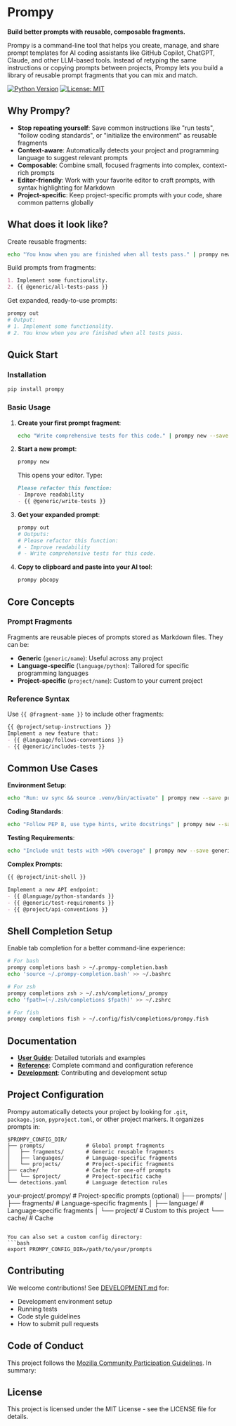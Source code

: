 # Prompy

**Build better prompts with reusable, composable fragments.**

Prompy is a command-line tool that helps you create, manage, and share prompt templates for AI coding assistants like GitHub Copilot, ChatGPT, Claude, and other LLM-based tools. Instead of retyping the same instructions or copying prompts between projects, Prompy lets you build a library of reusable prompt fragments that you can mix and match.

[![Python Version](https://img.shields.io/badge/python-3.9%2B-blue.svg)](https://python.org)
[![License: MIT](https://img.shields.io/badge/License-MIT-yellow.svg)](https://opensource.org/licenses/MIT)

## Why Prompy?

- **Stop repeating yourself**: Save common instructions like "run tests", "follow coding standards", or "initialize the environment" as reusable fragments
- **Context-aware**: Automatically detects your project and programming language to suggest relevant prompts
- **Composable**: Combine small, focused fragments into complex, context-rich prompts
- **Editor-friendly**: Work with your favorite editor to craft prompts, with syntax highlighting for Markdown
- **Project-specific**: Keep project-specific prompts with your code, share common patterns globally

## What does it look like?

Create reusable fragments:
```bash
echo "You know when you are finished when all tests pass." | prompy new --save generic/all-tests-pass
```

Build prompts from fragments:
```markdown
1. Implement some functionality.
2. {{ @generic/all-tests-pass }}
```

Get expanded, ready-to-use prompts:
```bash
prompy out
# Output:
# 1. Implement some functionality.
# 2. You know when you are finished when all tests pass.
```

## Quick Start

### Installation

```bash
pip install prompy
```

### Basic Usage

1. **Create your first prompt fragment**:
   ```bash
   echo "Write comprehensive tests for this code." | prompy new --save generic/write-tests
   ```

2. **Start a new prompt**:
   ```bash
   prompy new
   ```
   This opens your editor. Type:
   ```markdown
   Please refactor this function:
   - Improve readability
   - {{ @generic/write-tests }}
   ```

3. **Get your expanded prompt**:
   ```bash
   prompy out
   # Outputs:
   # Please refactor this function:
   # - Improve readability
   # - Write comprehensive tests for this code.
   ```

4. **Copy to clipboard and paste into your AI tool**:
   ```bash
   prompy pbcopy
   ```

## Core Concepts

### Prompt Fragments
Fragments are reusable pieces of prompts stored as Markdown files. They can be:
- **Generic** (`generic/name`): Useful across any project
- **Language-specific** (`language/python`): Tailored for specific programming languages
- **Project-specific** (`project/name`): Custom to your current project

### Reference Syntax
Use `{{ @fragment-name }}` to include other fragments:
```markdown
{{ @project/setup-instructions }}
Implement a new feature that:
- {{ @language/follows-conventions }}
- {{ @generic/includes-tests }}
```

## Common Use Cases

**Environment Setup**:
```bash
echo "Run: uv sync && source .venv/bin/activate" | prompy new --save project/init-shell
```

**Coding Standards**:
```bash
echo "Follow PEP 8, use type hints, write docstrings" | prompy new --save language/python-standards
```

**Testing Requirements**:
```bash
echo "Include unit tests with >90% coverage" | prompy new --save generic/test-requirements
```

**Complex Prompts**:
```markdown
{{ @project/init-shell }}

Implement a new API endpoint:
- {{ @language/python-standards }}
- {{ @generic/test-requirements }}
- {{ @project/api-conventions }}
```

## Shell Completion Setup

Enable tab completion for a better command-line experience:

```bash
# For bash
prompy completions bash > ~/.prompy-completion.bash
echo 'source ~/.prompy-completion.bash' >> ~/.bashrc

# For zsh
prompy completions zsh > ~/.zsh/completions/_prompy
echo 'fpath=(~/.zsh/completions $fpath)' >> ~/.zshrc

# For fish
prompy completions fish > ~/.config/fish/completions/prompy.fish
```

## Documentation

- **[User Guide](USER_GUIDE.md)**: Detailed tutorials and examples
- **[Reference](REFERENCE.md)**: Complete command and configuration reference
- **[Development](DEVELOPMENT.md)**: Contributing and development setup

## Project Configuration

Prompy automatically detects your project by looking for `.git`, `package.json`, `pyproject.toml`, or other project markers. It organizes prompts in:

```
$PROMPY_CONFIG_DIR/
├── prompts/             # Global prompt fragments
│   ├── fragments/       # Generic reusable fragments
│   ├── languages/       # Language-specific fragments
│   └── projects/        # Project-specific fragments
├── cache/               # Cache for one-off prompts
│   └── $project/        # Project-specific cache
└── detections.yaml      # Language detection rules
```

your-project/.prompy/      # Project-specific prompts (optional)
├── prompts/
│   ├── fragments/         # Language-specific fragments
│   ├── language/          # Language-specific fragments
│   └── project/           # Custom to this project
└── cache/                 # Cache
```

You can also set a custom config directory:
```bash
export PROMPY_CONFIG_DIR=/path/to/your/prompts
```

## Contributing

We welcome contributions! See [DEVELOPMENT.md](DEVELOPMENT.md) for:
- Development environment setup
- Running tests
- Code style guidelines
- How to submit pull requests

## Code of Conduct

This project follows the [Mozilla Community Participation Guidelines](https://www.mozilla.org/en-US/about/governance/policies/participation/). In summary:

## License

This project is licensed under the MIT License - see the LICENSE file for details.
